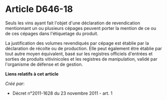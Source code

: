 # Article D646-18

Seuls les vins ayant fait l'objet d'une déclaration de revendication mentionnant un ou plusieurs cépages peuvent porter la
mention de ce ou de ces cépages dans l'étiquetage du produit. 

La justification des volumes revendiqués par cépage est établie par la déclaration de récolte ou de production. Elle peut
également être établie par tout autre moyen équivalent, basé sur les registres officiels d'entrées et sorties de produits
vitivinicoles et les registres de manipulation, validé par l'organisme de défense et de gestion.

**Liens relatifs à cet article**

_Créé par_:

  - Décret n°2011-1628 du 23 novembre 2011 - art. 1
